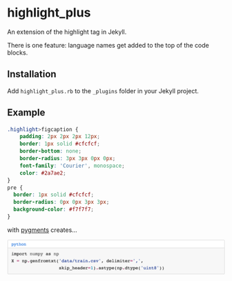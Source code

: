 # highlight_plus
An extension of the highlight tag in Jekyll.

There is one feature: language names get added to the top of the code blocks.

## Installation

Add `highlight_plus.rb` to the `_plugins` folder in your Jekyll project.

## Example

```css
.highlight>figcaption {
    padding: 2px 2px 2px 12px;
    border: 1px solid #cfcfcf;
    border-bottom: none;
    border-radius: 3px 3px 0px 0px;
    font-family: 'Courier', monospace;
    color: #2a7ae2;
}
pre {
  border: 1px solid #cfcfcf;
  border-radius: 0px 0px 3px 3px;
  background-color: #f7f7f7;
}
```

with [pygments](https://jekyllrb.com/docs/templates/#code-snippet-highlighting) creates...

![highlight sample](./sample.png)
